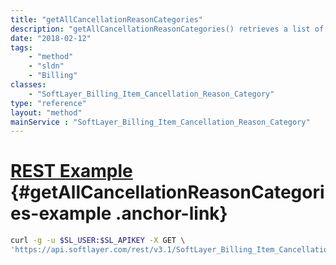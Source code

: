 ```yaml
---
title: "getAllCancellationReasonCategories"
description: "getAllCancellationReasonCategories() retrieves a list of all cancellation reason categories "
date: "2018-02-12"
tags:
    - "method"
    - "sldn"
    - "Billing"
classes:
    - "SoftLayer_Billing_Item_Cancellation_Reason_Category"
type: "reference"
layout: "method"
mainService : "SoftLayer_Billing_Item_Cancellation_Reason_Category"
---
```


# [REST Example](#getAllCancellationReasonCategories-example) <a href="/article/rest/"><i class="fas fa-question"></i></a> {#getAllCancellationReasonCategories-example .anchor-link} 
```bash
curl -g -u $SL_USER:$SL_APIKEY -X GET \
'https://api.softlayer.com/rest/v3.1/SoftLayer_Billing_Item_Cancellation_Reason_Category/getAllCancellationReasonCategories'
```
